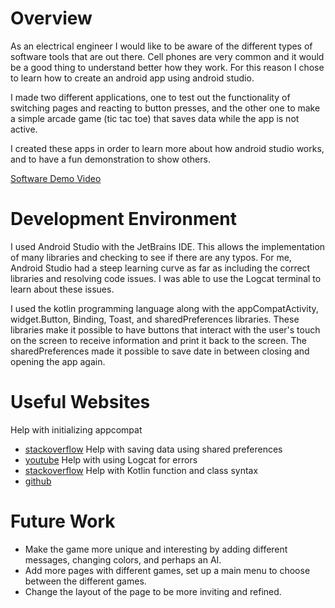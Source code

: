 # Overview

As an electrical engineer I would like to be aware of the different types of software tools that are out there.
Cell phones are very common and it would be a good thing to understand better how they work. For this reason
I chose to learn how to create an android app using android studio.

I made two different applications, one to test out the functionality of switching pages and reacting to button presses,
and the other one to make a simple arcade game (tic tac toe) that saves data while the app is not active.

I created these apps in order to learn more about how android studio works, and to have a fun demonstration to show others.

[Software Demo Video](https://youtu.be/H7ejs-nLzSE)

# Development Environment

I used Android Studio with the JetBrains IDE. This allows the implementation of many libraries and checking
to see if there are any typos. For me, Android Studio had a steep learning curve as far as including the
correct libraries and resolving code issues. I was able to use the Logcat terminal to learn about these issues.

I used the kotlin programming language along with the appCompatActivity, widget.Button, Binding, Toast,
and sharedPreferences libraries. These libraries make it possible to have buttons that interact with the
user's touch on the screen to receive information and print it back to the screen. The sharedPreferences
made it possible to save date in between closing and opening the app again.

# Useful Websites

Help with initializing appcompat
* [stackoverflow](https://stackoverflow.com/questions/50782435/android-design-support-library-for-api-28-p-not-working)
  Help with saving data using shared preferences
* [youtube](https://www.youtube.com/watch?v=S5uLAGnBvUY)
  Help with using Logcat for errors
* [stackoverflow](https://stackoverflow.com/questions/23353173/unfortunately-myapp-has-stopped-how-can-i-solve-thishttp://url.link.goes.here)
  Help with Kotlin function and class syntax
* [github](https://github.com/kyle8011/Portfolio/blob/main/kotlin/Main.kt)

# Future Work

* Make the game more unique and interesting by adding different messages, changing colors, and perhaps an AI.
* Add more pages with different games, set up a main menu to choose between the different games.
* Change the layout of the page to be more inviting and refined.

